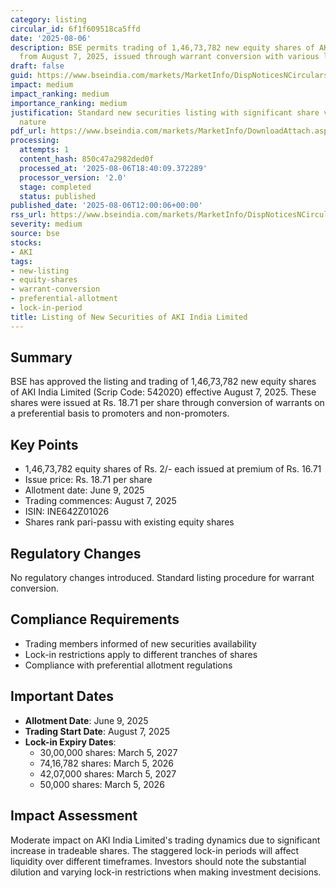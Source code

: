 ```yaml
---
category: listing
circular_id: 6f1f609518ca5ffd
date: '2025-08-06'
description: BSE permits trading of 1,46,73,782 new equity shares of AKI India Limited
  from August 7, 2025, issued through warrant conversion with various lock-in periods.
draft: false
guid: https://www.bseindia.com/markets/MarketInfo/DispNoticesNCirculars.aspx?Noticeid={E0CBAB00-E61E-4563-86C4-67BBF05E3895}&noticeno=20250806-27&dt=08/06/2025&icount=27&totcount=60&flag=0
impact: medium
impact_ranking: medium
importance_ranking: medium
justification: Standard new securities listing with significant share volume but routine
  nature
pdf_url: https://www.bseindia.com/markets/MarketInfo/DownloadAttach.aspx?id=20250806-27&attachedId=
processing:
  attempts: 1
  content_hash: 850c47a2982ded0f
  processed_at: '2025-08-06T18:40:09.372289'
  processor_version: '2.0'
  stage: completed
  status: published
published_date: '2025-08-06T12:00:06+00:00'
rss_url: https://www.bseindia.com/markets/MarketInfo/DispNoticesNCirculars.aspx?Noticeid={E0CBAB00-E61E-4563-86C4-67BBF05E3895}&noticeno=20250806-27&dt=08/06/2025&icount=27&totcount=60&flag=0
severity: medium
source: bse
stocks:
- AKI
tags:
- new-listing
- equity-shares
- warrant-conversion
- preferential-allotment
- lock-in-period
title: Listing of New Securities of AKI India Limited
---
```


## Summary

BSE has approved the listing and trading of 1,46,73,782 new equity shares of AKI India Limited (Scrip Code: 542020) effective August 7, 2025. These shares were issued at Rs. 18.71 per share through conversion of warrants on a preferential basis to promoters and non-promoters.

## Key Points

- 1,46,73,782 equity shares of Rs. 2/- each issued at premium of Rs. 16.71
- Issue price: Rs. 18.71 per share
- Allotment date: June 9, 2025
- Trading commences: August 7, 2025
- ISIN: INE642Z01026
- Shares rank pari-passu with existing equity shares

## Regulatory Changes

No regulatory changes introduced. Standard listing procedure for warrant conversion.

## Compliance Requirements

- Trading members informed of new securities availability
- Lock-in restrictions apply to different tranches of shares
- Compliance with preferential allotment regulations

## Important Dates

- **Allotment Date**: June 9, 2025
- **Trading Start Date**: August 7, 2025
- **Lock-in Expiry Dates**:
  - 30,00,000 shares: March 5, 2027
  - 74,16,782 shares: March 5, 2026
  - 42,07,000 shares: March 5, 2027
  - 50,000 shares: March 5, 2026

## Impact Assessment

Moderate impact on AKI India Limited's trading dynamics due to significant increase in tradeable shares. The staggered lock-in periods will affect liquidity over different timeframes. Investors should note the substantial dilution and varying lock-in restrictions when making investment decisions.